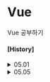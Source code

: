 # Vue
Vue 공부하기


#### [History]
<details>
  <summary>
    05.01 
  </summary> 
  ✏️ 레파지토리 생성 
  
  ✏️ 5강 강의자료 업로드
</details>
<details>
  <summary> 
    05.05 
  </summary> 
  ✏️ 8강 강의자료 업로드
</details>
